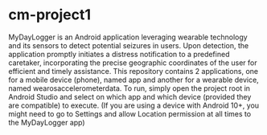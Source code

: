 # cm-project1
MyDayLogger is an Android application leveraging wearable technology and its sensors to detect  potential seizures in users. Upon detection, the application promptly initiates a distress notification to a predefined caretaker, incorporating the precise geographic coordinates of the user for efficient and timely assistance.
This repository contains 2 applications, one for a mobile device (phone), named app and another for a wearable device, named wearosaccelerometerdata.
To run, simply open the project root in Android Studio and select on which app and which device (provided they are compatible) to execute.
(If you are using a device with Android 10+, you might need to go to Settings and allow Location permission at all times to the MyDayLogger app)
